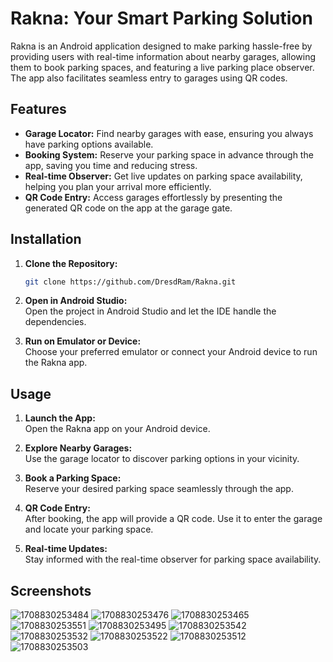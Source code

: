 # Rakna: Your Smart Parking Solution

Rakna is an Android application designed to make parking hassle-free by providing users with real-time information about nearby garages, allowing them to book parking spaces, and featuring a live parking place observer. The app also facilitates seamless entry to garages using QR codes.

## Features

- **Garage Locator:** Find nearby garages with ease, ensuring you always have parking options available.
- **Booking System:** Reserve your parking space in advance through the app, saving you time and reducing stress.
- **Real-time Observer:** Get live updates on parking space availability, helping you plan your arrival more efficiently.
- **QR Code Entry:** Access garages effortlessly by presenting the generated QR code on the app at the garage gate.

## Installation

1. **Clone the Repository:**
   ```bash
   git clone https://github.com/DresdRam/Rakna.git
   
2. **Open in Android Studio:**\
Open the project in Android Studio and let the IDE handle the dependencies.

3. **Run on Emulator or Device:**\
Choose your preferred emulator or connect your Android device to run the Rakna app.

## Usage
1. **Launch the App:**\
Open the Rakna app on your Android device.

2. **Explore Nearby Garages:**\
Use the garage locator to discover parking options in your vicinity.

3. **Book a Parking Space:**\
Reserve your desired parking space seamlessly through the app.

4. **QR Code Entry:**\
After booking, the app will provide a QR code. Use it to enter the garage and locate your parking space.

5. **Real-time Updates:**\
Stay informed with the real-time observer for parking space availability.

## Screenshots
![1708830253484](https://github.com/DresdRam/Rakna/assets/65346053/6f707e95-273a-47e1-89b9-1d854d918440)
![1708830253476](https://github.com/DresdRam/Rakna/assets/65346053/12984533-d42d-4ee2-8ab0-d4e35bc4dcd9)
![1708830253465](https://github.com/DresdRam/Rakna/assets/65346053/affcd28c-c896-4aa9-a389-d988b97494c6)
![1708830253551](https://github.com/DresdRam/Rakna/assets/65346053/54dd86d5-00fd-4d7a-8dd7-f9be3b8a3aae)
![1708830253495](https://github.com/DresdRam/Rakna/assets/65346053/90373b3b-c282-4919-9b35-34bedbe968de)
![1708830253542](https://github.com/DresdRam/Rakna/assets/65346053/1bd1e2a6-eeff-4cb6-941b-3249c5ab4cda)
![1708830253532](https://github.com/DresdRam/Rakna/assets/65346053/a4daf297-9e21-4bec-8ddd-46c6f4254a8d)
![1708830253522](https://github.com/DresdRam/Rakna/assets/65346053/43130f7f-85f0-42f6-b186-7bf5f9848cf2)
![1708830253512](https://github.com/DresdRam/Rakna/assets/65346053/8bb4b078-e26a-4f02-9448-c471d192e9d5)
![1708830253503](https://github.com/DresdRam/Rakna/assets/65346053/5f31cd51-74df-4407-b539-932547c8ac45)


